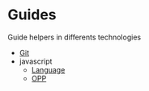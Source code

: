 # Guides
Guide helpers in differents technologies

- [Git](Git/git.md)
- javascript
    - [Language](JavaScript/_basic.md)
    - [OPP](JavaScript/_oop.md)

